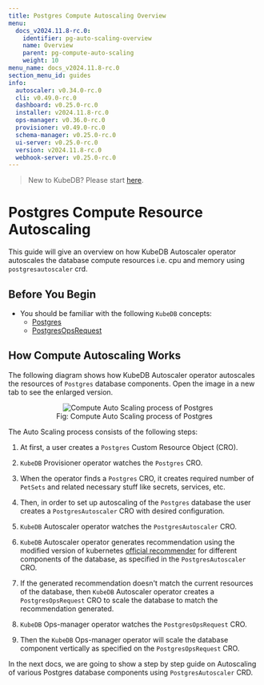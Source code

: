 ```yaml
---
title: Postgres Compute Autoscaling Overview
menu:
  docs_v2024.11.8-rc.0:
    identifier: pg-auto-scaling-overview
    name: Overview
    parent: pg-compute-auto-scaling
    weight: 10
menu_name: docs_v2024.11.8-rc.0
section_menu_id: guides
info:
  autoscaler: v0.34.0-rc.0
  cli: v0.49.0-rc.0
  dashboard: v0.25.0-rc.0
  installer: v2024.11.8-rc.0
  ops-manager: v0.36.0-rc.0
  provisioner: v0.49.0-rc.0
  schema-manager: v0.25.0-rc.0
  ui-server: v0.25.0-rc.0
  version: v2024.11.8-rc.0
  webhook-server: v0.25.0-rc.0
---
```


> New to KubeDB? Please start [here](/docs/v2024.11.8-rc.0/README).

# Postgres Compute Resource Autoscaling

This guide will give an overview on how KubeDB Autoscaler operator autoscales the database compute resources i.e. cpu and memory using `postgresautoscaler` crd.

## Before You Begin

- You should be familiar with the following `KubeDB` concepts:
  - [Postgres](/docs/v2024.11.8-rc.0/guides/postgres/concepts/postgres)
  - [PostgresOpsRequest](/docs/v2024.11.8-rc.0/guides/postgres/concepts/opsrequest)

## How Compute Autoscaling Works

The following diagram shows how KubeDB Autoscaler operator autoscales the resources of `Postgres` database components. Open the image in a new tab to see the enlarged version.

<figure align="center">
  <img alt="Compute Auto Scaling process of Postgres" src="/docs/v2024.11.8-rc.0/images/postgres/pg-compute-process.svg">
<figcaption align="center">Fig: Compute Auto Scaling process of Postgres</figcaption>
</figure>

The Auto Scaling process consists of the following steps:

1. At first, a user creates a `Postgres` Custom Resource Object (CRO).

2. `KubeDB` Provisioner  operator watches the `Postgres` CRO.

3. When the operator finds a `Postgres` CRO, it creates required number of `PetSets` and related necessary stuff like secrets, services, etc.

4. Then, in order to set up autoscaling of the `Postgres` database the user creates a `PostgresAutoscaler` CRO with desired configuration.

5. `KubeDB` Autoscaler operator watches the `PostgresAutoscaler` CRO.

6. `KubeDB` Autoscaler operator generates recommendation using the modified version of kubernetes [official recommender](https://github.com/kubernetes/autoscaler/tree/master/vertical-pod-autoscaler/pkg/recommender) for different components of the database, as specified in the `PostgresAutoscaler` CRO.

7. If the generated recommendation doesn't match the current resources of the database, then `KubeDB` Autoscaler operator creates a `PostgresOpsRequest` CRO to scale the database to match the recommendation generated.

8. `KubeDB` Ops-manager operator watches the `PostgresOpsRequest` CRO.

9. Then the `KubeDB` Ops-manager operator will scale the database component vertically as specified on the `PostgresOpsRequest` CRO.

In the next docs, we are going to show a step by step guide on Autoscaling of various Postgres database components using `PostgresAutoscaler` CRD.
